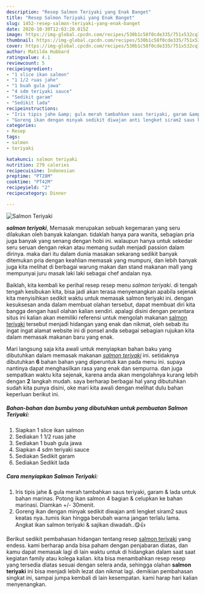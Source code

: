 ```yaml
---
description: "Resep Salmon Teriyaki yang Enak Banget"
title: "Resep Salmon Teriyaki yang Enak Banget"
slug: 1452-resep-salmon-teriyaki-yang-enak-banget
date: 2020-10-30T12:03:20.015Z
image: https://img-global.cpcdn.com/recipes/530b1c58f0cde335/751x532cq70/salmon-teriyaki-foto-resep-utama.jpg
thumbnail: https://img-global.cpcdn.com/recipes/530b1c58f0cde335/751x532cq70/salmon-teriyaki-foto-resep-utama.jpg
cover: https://img-global.cpcdn.com/recipes/530b1c58f0cde335/751x532cq70/salmon-teriyaki-foto-resep-utama.jpg
author: Matilda Hubbard
ratingvalue: 4.1
reviewcount: 5
recipeingredient:
- "1 slice ikan salmon"
- "1 1/2 ruas jahe"
- "1 buah gula jawa"
- "4 sdm teriyaki sauce"
- "Sedikit garam"
- "Sedikit lada"
recipeinstructions:
- "Iris tipis jahe &amp; gula merah tambahkan saus teriyaki, garam &amp; lada untuk bahan marinas. Potong ikan salmon 4 bagian &amp; celupkan ke bahan marinasi. Diamkan +/- 30menit."
- "Goreng ikan dengan minyak sedikit diwajan anti lengket siram2 saus keatas nya..tumis ikan hingga berubah warna jangan terlalu lama. Angkat ikan salmon teriyaki &amp; sajikan diwadah..😋👍"
categories:
- Resep
tags:
- salmon
- teriyaki

katakunci: salmon teriyaki 
nutrition: 279 calories
recipecuisine: Indonesian
preptime: "PT28M"
cooktime: "PT42M"
recipeyield: "2"
recipecategory: Dinner

---
```



![Salmon Teriyaki](https://img-global.cpcdn.com/recipes/530b1c58f0cde335/751x532cq70/salmon-teriyaki-foto-resep-utama.jpg)

<b><i>salmon teriyaki</i></b>, Memasak merupakan sebuah kegemaran yang seru dilakukan oleh banyak kalangan. tidaklah hanya para wanita, sebagian pria juga banyak yang senang dengan hobi ini. walaupun hanya untuk sekedar seru seruan dengan rekan atau memang sudah menjadi passion dalam dirinya. maka dari itu dalam dunia masakan sekarang sedikit banyak ditemukan pria dengan keahlian memasak yang mumpuni, dan lebih banyak juga kita melihat di berbagai warung makan dan stand makanan mall yang mempunyai juru masak laki laki sebagai chef andalan nya.



Baiklah, kita kembali ke perihal resep resep menu <i>salmon teriyaki</i>. di tengah tengah kesibukan kita, bisa jadi akan terasa menyenangkan apabila sejenak kita menyisihkan sedikit waktu untuk memasak salmon teriyaki ini. dengan kesuksesan anda dalam membuat olahan tersebut, dapat membuat diri kita bangga dengan hasil olahan kalian sendiri. apalagi disini dengan perantara situs ini kalian akan memiliki referensi untuk mengolah makanan <u>salmon teriyaki</u> tersebut menjadi hidangan yang enak dan nikmat, oleh sebab itu ingat ingat alamat website ini di ponsel anda sebagai sebagian rujukan kita dalam memasak makanan baru yang enak.


Mari langsung saja kita awali untuk menyiapkan bahan baku yang dibutuhkan dalam memasak makanan <u><i>salmon teriyaki</i></u> ini. setidaknya dibutuhkan <b>6</b> bahan bahan yang diperuntuk kan pada menu ini. supaya nantinya dapat menghasilkan rasa yang enak dan sempurna. dan juga sempatkan waktu kita sejenak, karena anda akan mengolahnya kurang lebih dengan <b>2</b> langkah mudah. saya berharap berbagai hal yang dibutuhkan sudah kita punya disini, oke mari kita awali dengan melihat dulu bahan keperluan berikut ini.

<!--inarticleads1-->

##### Bahan-bahan dan bumbu yang dibutuhkan untuk pembuatan Salmon Teriyaki:

1. Siapkan 1 slice ikan salmon
1. Sediakan 1 1/2 ruas jahe
1. Sediakan 1 buah gula jawa
1. Siapkan 4 sdm teriyaki sauce
1. Sediakan Sedikit garam
1. Sediakan Sedikit lada




<!--inarticleads2-->

##### Cara menyiapkan Salmon Teriyaki:

1. Iris tipis jahe &amp; gula merah tambahkan saus teriyaki, garam &amp; lada untuk bahan marinas. Potong ikan salmon 4 bagian &amp; celupkan ke bahan marinasi. Diamkan +/- 30menit.
1. Goreng ikan dengan minyak sedikit diwajan anti lengket siram2 saus keatas nya..tumis ikan hingga berubah warna jangan terlalu lama. Angkat ikan salmon teriyaki &amp; sajikan diwadah..😋👍




Berikut sedikit pembahasan hidangan tentang resep <u>salmon teriyaki</u> yang endess. kami berharap anda bisa paham dengan penjabaran diatas, dan kamu dapat memasak lagi di lain waktu untuk di hidangkan dalam saat saat kegiatan family atau kolega kalian. kita bisa menambahkan resep resep yang tersedia diatas sesuai dengan selera anda, sehingga olahan <b>salmon teriyaki</b> ini bisa menjadi lebih lezat dan nikmat lagi. demikian pembahasan singkat ini, sampai jumpa kembali di lain kesempatan. kami harap hari kalian menyenangkan.
